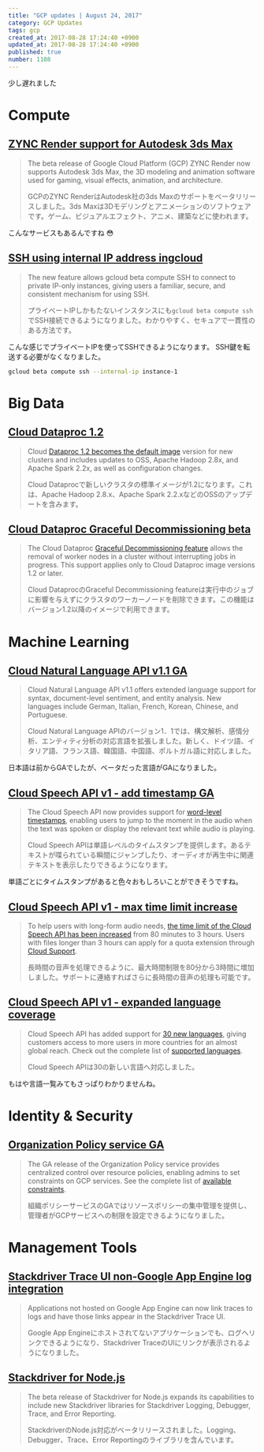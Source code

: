 ```yaml
---
title: "GCP updates | August 24, 2017"
category: GCP Updates
tags: gcp
created_at: 2017-08-28 17:24:40 +0900
updated_at: 2017-08-28 17:24:40 +0900
published: true
number: 1108
---
```


少し遅れました

# Compute
## [ZYNC Render support for Autodesk 3ds Max](https://www.zyncrender.com/)
> The beta release of Google Cloud Platform (GCP) ZYNC Render now supports Autodesk 3ds Max, the 3D modeling and animation software used for gaming, visual effects, animation, and architecture.
>
> GCPのZYNC RenderはAutodesk社の3ds Maxのサポートをベータリリースしました。3ds Maxは3Dモデリングとアニメーションのソフトウェアです。ゲーム、ビジュアルエフェクト、アニメ、建築などに使われます。

こんなサービスもあるんですね :flushed: 

## [SSH using internal IP address ingcloud](https://cloud.google.com/sdk/gcloud/reference/beta/compute/ssh#--internal-ip)
> The new feature allows gcloud beta compute SSH to connect to private IP-only instances, giving users a familiar, secure, and consistent mechanism for using SSH.
>
> プライベートIPしかもたないインスタンスにも`gcloud beta compute ssh`でSSH接続できるようになりました。わかりやすく、セキュアで一貫性のある方法です。

こんな感じでプライベートIPを使ってSSHできるようになります。
SSH鍵を転送する必要がなくなりました。

```bash
gcloud beta compute ssh --internal-ip instance-1
```

# Big Data
## [Cloud Dataproc 1.2](https://cloud.google.com/dataproc/docs/release-notes/service#july_21_2017)
> Cloud [Dataproc 1.2 becomes the default image](https://cloud.google.com/blog/big-data/2017/07/cloud-dataproc-is-now-even-faster-and-easier-to-use-for-running-apache-spark-and-apache-hadoop) version for new clusters and includes updates to OSS, Apache Hadoop 2.8x, and Apache Spark 2.2x, as well as configuration changes.
>
> Cloud Dataprocで新しいクラスタの標準イメージが1.2になります。これは、Apache Hadoop 2.8.x、Apache Spark 2.2.xなどのOSSのアップデートを含みます。

## [Cloud Dataproc Graceful Decommissioning beta](https://cloud.google.com/dataproc/docs/concepts/scaling-clusters)
> The Cloud Dataproc [Graceful Decommissioning feature](https://cloud.google.com/blog/big-data/2017/07/cloud-dataproc-is-now-even-faster-and-easier-to-use-for-running-apache-spark-and-apache-hadoop) allows the removal of worker nodes in a cluster without interrupting jobs in progress. This support applies only to Cloud Dataproc image versions 1.2 or later.
>
> Cloud DataprocのGraceful Decommissioning featureは実行中のジョブに影響を与えずにクラスタのワーカーノードを削除できます。この機能はバージョン1.2以降のイメージで利用できます。

# Machine Learning
## [Cloud Natural Language API v1.1 GA](https://cloud.google.com/natural-language/docs/languages)
> Cloud Natural Language API v1.1 offers extended language support for syntax, document-level sentiment, and entity analysis. New languages include German, Italian, French, Korean, Chinese, and Portuguese.
>
> Cloud Natural Language APIのバージョン1．1では、構文解析、感情分析、エンティティ分析の対応言語を拡張しました。新しく、ドイツ語、イタリア語、フランス語、韓国語、中国語、ポルトガル語に対応しました。

日本語は前からGAでしたが、ベータだった言語がGAになりました。

## [Cloud Speech API v1 - add timestamp GA](https://cloud.google.com/speech/docs/async-time-offsets)
> The Cloud Speech API now provides support for [word-level timestamps](https://cloudplatform.googleblog.com/2017/08/Cloud-Speech-API-improves-longform-audio-recognition-and-adds-30-new-language-variants.html), enabling users to jump to the moment in the audio when the text was spoken or display the relevant text while audio is playing.
>
> Cloud Speech APIは単語レベルのタイムスタンプを提供します。あるテキストが喋られている瞬間にジャンプしたり、オーディオが再生中に関連テキストを表示したりできるようになります。

単語ごとにタイムスタンプがあると色々おもしろいことができそうですね。

## [Cloud Speech API v1 - max time limit increase](https://cloud.google.com/speech/limits)
> To help users with long-form audio needs, [the time limit of the Cloud Speech API has been increased](https://cloudplatform.googleblog.com/2017/08/Cloud-Speech-API-improves-longform-audio-recognition-and-adds-30-new-language-variants.html) from 80 minutes to 3 hours. Users with files longer than 3 hours can apply for a quota extension through [Cloud Support](https://cloud.google.com/support/).
>
> 長時間の音声を処理できるように、最大時間制限を80分から3時間に増加しました。サポートに連絡すればさらに長時間の音声の処理も可能です。

## [Cloud Speech API v1 - expanded language coverage](https://cloud.google.com/speech/docs/languages)
> Cloud Speech API has added support for [30 new languages](https://cloudplatform.googleblog.com/2017/08/Cloud-Speech-API-improves-longform-audio-recognition-and-adds-30-new-language-variants.html), giving customers access to more users in more countries for an almost global reach. Check out the complete list of [supported languages](https://cloud.google.com/speech/docs/languages).
>
> Cloud Speech APIは30の新しい言語へ対応しました。

もはや言語一覧みてもさっぱりわかりませんね。

# Identity & Security
## [Organization Policy service GA](https://cloud.google.com/resource-manager/docs/organization-policy/overview)
> The GA release of the Organization Policy service provides centralized control over resource policies, enabling admins to set constraints on GCP services. See the complete list of [available constraints](https://cloud.google.com/resource-manager/docs/organization-policy/understanding-constraints#available_constraints).
>
> 組織ポリシーサービスのGAではリソースポリシーの集中管理を提供し、管理者がGCPサービスへの制限を設定できるようになりました。


# Management Tools
## [Stackdriver Trace UI non-Google App Engine log integration](https://cloud.google.com/trace/docs/viewing-details#log_entries)
> Applications not hosted on Google App Engine can now link traces to logs and have those links appear in the Stackdriver Trace UI.
>
> Google App Engineにホストされてないアプリケーションでも、ログへリンクできるようになり、Stackdriver TraceのUIにリンクが表示されるようになりました。

## [Stackdriver for Node.js](https://cloud.google.com/nodejs/docs/stackdriver)
> The beta release of Stackdriver for Node.js expands its capabilities to include new Stackdriver libraries for Stackdriver Logging, Debugger, Trace, and Error Reporting.
>
> StackdriverのNode.js対応がベータリリースされました。Logging、Debugger、Trace、Error Reportingのライブラリを含んでいます。

